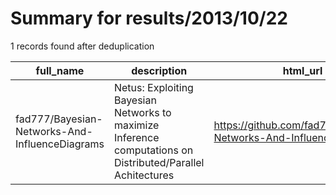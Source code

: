 
# Summary for results/2013/10/22
    
1 records found after deduplication

| full_name | description | html_url | matched_list | matched_count | pushed_at | size | stargazers_count | language | forks_count |
|------------------------------------------------|-------------------------------------------------------------------------------------------------------------|-------------------------------------------------------------------|----------------|-----------------|---------------------------|--------|--------------------|------------|---------------|
| fad777/Bayesian-Networks-And-InfluenceDiagrams | Netus: Exploiting Bayesian Networks to maximize Inference computations on Distributed/Parallel Achitectures | https://github.com/fad777/Bayesian-Networks-And-InfluenceDiagrams | ['exploit'] | 1 | 2013-10-22 19:12:24+00:00 | 1600 | 0 | nan | 1 |
